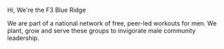 Hi, We're the F3 Blue Ridge

We are part of a national network of free, peer-led workouts for men. We plant, grow and serve these groups to invigorate male community leadership.
